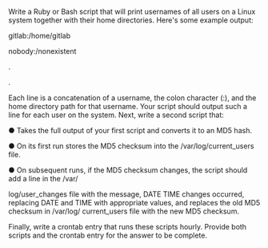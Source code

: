 Write a Ruby or Bash script that will print usernames of all users on a Linux system together with their home directories. Here's some example output:

gitlab:/home/gitlab

nobody:/nonexistent

.

.

Each line is a concatenation of a username, the colon character (:), and the home directory path for that username. Your script should output such a line for each user on the system.
Next, write a second script that:

  ● Takes the full output of your first script and converts it to an MD5 hash.

  ● On its first run stores the MD5 checksum into the /var/log/current_users file.

  ● On subsequent runs, if the MD5 checksum changes, the script should add a line in the /var/
  
log/user_changes file with the message, DATE TIME changes occurred, replacing DATE and TIME with appropriate values, and replaces the old MD5 checksum in /var/log/ current_users file with the new MD5 checksum.

Finally, write a crontab entry that runs these scripts hourly.
Provide both scripts and the crontab entry for the answer to be complete.
